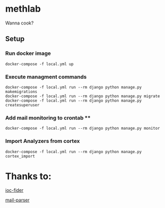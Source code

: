 # methlab

Wanna cook?

## Setup

### Run docker image
```
docker-compose -f local.yml up
```

### Execute managment commands
```
docker-compose -f local.yml run --rm django python manage.py makemigrations
docker-compose -f local.yml run --rm django python manage.py migrate
docker-compose -f local.yml run --rm django python manage.py createsuperuser
```

### Add mail monitoring to crontab **
```
docker-compose -f local.yml run --rm django python manage.py monitor
```

### Import Analyzers from cortex
```
docker-compose -f local.yml run --rm django python manage.py cortex_import
```

# Thanks to:
[ioc-fider](https://github.com/fhightower/ioc-finder)

[mail-parser](https://github.com/SpamScope/mail-parser)
